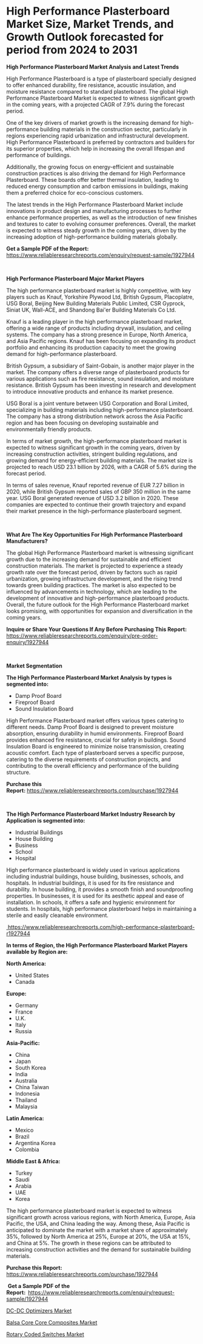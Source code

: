 <p><h1>High Performance Plasterboard Market Size, Market Trends, and Growth Outlook forecasted for period from 2024 to 2031</h1></p><p><strong>High Performance Plasterboard Market Analysis and Latest Trends</strong></p>
<p><p>High Performance Plasterboard is a type of plasterboard specially designed to offer enhanced durability, fire resistance, acoustic insulation, and moisture resistance compared to standard plasterboard. The global High Performance Plasterboard Market is expected to witness significant growth in the coming years, with a projected CAGR of 7.9% during the forecast period. </p><p>One of the key drivers of market growth is the increasing demand for high-performance building materials in the construction sector, particularly in regions experiencing rapid urbanization and infrastructural development. High Performance Plasterboard is preferred by contractors and builders for its superior properties, which help in increasing the overall lifespan and performance of buildings.</p><p>Additionally, the growing focus on energy-efficient and sustainable construction practices is also driving the demand for High Performance Plasterboard. These boards offer better thermal insulation, leading to reduced energy consumption and carbon emissions in buildings, making them a preferred choice for eco-conscious customers.</p><p>The latest trends in the High Performance Plasterboard Market include innovations in product design and manufacturing processes to further enhance performance properties, as well as the introduction of new finishes and textures to cater to evolving consumer preferences. Overall, the market is expected to witness steady growth in the coming years, driven by the increasing adoption of high-performance building materials globally.</p></p>
<p><strong>Get a Sample PDF of the Report:&nbsp;</strong> <a href="https://www.reliableresearchreports.com/enquiry/request-sample/1927944">https://www.reliableresearchreports.com/enquiry/request-sample/1927944</a></p>
<p>&nbsp;</p>
<p><strong>High Performance Plasterboard Major Market Players</strong></p>
<p><p>The high performance plasterboard market is highly competitive, with key players such as Knauf, Yorkshire Plywood Ltd, British Gypsum, Placoplatre, USG Boral, Beijing New Building Materials Public Limited, CSR Gyprock, Siniat UK, Wall-ACE, and Shandong Bai'er Building Materials Co Ltd.</p><p>Knauf is a leading player in the high performance plasterboard market, offering a wide range of products including drywall, insulation, and ceiling systems. The company has a strong presence in Europe, North America, and Asia Pacific regions. Knauf has been focusing on expanding its product portfolio and enhancing its production capacity to meet the growing demand for high-performance plasterboard.</p><p>British Gypsum, a subsidiary of Saint-Gobain, is another major player in the market. The company offers a diverse range of plasterboard products for various applications such as fire resistance, sound insulation, and moisture resistance. British Gypsum has been investing in research and development to introduce innovative products and enhance its market presence.</p><p>USG Boral is a joint venture between USG Corporation and Boral Limited, specializing in building materials including high-performance plasterboard. The company has a strong distribution network across the Asia Pacific region and has been focusing on developing sustainable and environmentally friendly products.</p><p>In terms of market growth, the high-performance plasterboard market is expected to witness significant growth in the coming years, driven by increasing construction activities, stringent building regulations, and growing demand for energy-efficient building materials. The market size is projected to reach USD 23.1 billion by 2026, with a CAGR of 5.6% during the forecast period.</p><p>In terms of sales revenue, Knauf reported revenue of EUR 7.27 billion in 2020, while British Gypsum reported sales of GBP 350 million in the same year. USG Boral generated revenue of USD 3.2 billion in 2020. These companies are expected to continue their growth trajectory and expand their market presence in the high-performance plasterboard segment.</p></p>
<p>&nbsp;</p>
<p><strong>What Are The Key Opportunities For High Performance Plasterboard Manufacturers?</strong></p>
<p><p>The global High Performance Plasterboard market is witnessing significant growth due to the increasing demand for sustainable and efficient construction materials. The market is projected to experience a steady growth rate over the forecast period, driven by factors such as rapid urbanization, growing infrastructure development, and the rising trend towards green building practices. The market is also expected to be influenced by advancements in technology, which are leading to the development of innovative and high-performance plasterboard products. Overall, the future outlook for the High Performance Plasterboard market looks promising, with opportunities for expansion and diversification in the coming years.</p></p>
<p><strong>Inquire or Share Your Questions If Any Before Purchasing This Report:</strong> <a href="https://www.reliableresearchreports.com/enquiry/pre-order-enquiry/1927944">https://www.reliableresearchreports.com/enquiry/pre-order-enquiry/1927944</a></p>
<p>&nbsp;</p>
<p><strong>Market Segmentation</strong></p>
<p><strong>The High Performance Plasterboard Market Analysis by types is segmented into:</strong></p>
<p><ul><li>Damp Proof Board</li><li>Fireproof Board</li><li>Sound Insulation Board</li></ul></p>
<p><p>High Performance Plasterboard market offers various types catering to different needs. Damp Proof Board is designed to prevent moisture absorption, ensuring durability in humid environments. Fireproof Board provides enhanced fire resistance, crucial for safety in buildings. Sound Insulation Board is engineered to minimize noise transmission, creating acoustic comfort. Each type of plasterboard serves a specific purpose, catering to the diverse requirements of construction projects, and contributing to the overall efficiency and performance of the building structure.</p></p>
<p><strong>Purchase this Report:&nbsp;</strong><a href="https://www.reliableresearchreports.com/purchase/1927944">https://www.reliableresearchreports.com/purchase/1927944</a></p>
<p>&nbsp;</p>
<p><strong>The High Performance Plasterboard Market Industry Research by Application is segmented into:</strong></p>
<p><ul><li>Industrial Buildings</li><li>House Building</li><li>Business</li><li>School</li><li>Hospital</li></ul></p>
<p><p>High performance plasterboard is widely used in various applications including industrial buildings, house building, businesses, schools, and hospitals. In industrial buildings, it is used for its fire resistance and durability. In house building, it provides a smooth finish and soundproofing properties. In businesses, it is used for its aesthetic appeal and ease of installation. In schools, it offers a safe and hygienic environment for students. In hospitals, high performance plasterboard helps in maintaining a sterile and easily cleanable environment.</p></p>
<p><a href="https://www.reliableresearchreports.com/high-performance-plasterboard-r1927944">&nbsp;https://www.reliableresearchreports.com/high-performance-plasterboard-r1927944</a></p>
<p><strong>In terms of Region, the High Performance Plasterboard Market Players available by Region are:</strong></p>
<p>
    <p> <strong> North America: </strong>
        <ul>
            <li>United States</li>
            <li>Canada</li>
        </ul>
        </p> 
    <p> <strong> Europe: </strong>
        <ul>
            <li>Germany</li>
            <li>France</li>
            <li>U.K.</li>
            <li>Italy</li>
            <li>Russia</li>
        </ul>
        </p> 
    <p> <strong> Asia-Pacific: </strong>
        <ul>
            <li>China</li>
            <li>Japan</li>
            <li>South Korea</li>
            <li>India</li>
            <li>Australia</li>
            <li>China Taiwan</li>
            <li>Indonesia</li>
            <li>Thailand</li>
            <li>Malaysia</li>
        </ul>
        </p> 
    <p> <strong> Latin America: </strong>
        <ul>
            <li>Mexico</li>
            <li>Brazil</li>
            <li>Argentina Korea</li>
            <li>Colombia</li>
        </ul>
        </p> 
    <p> <strong> Middle East & Africa: </strong>
        <ul>
            <li>Turkey</li>
            <li>Saudi</li>
            <li>Arabia</li>
            <li>UAE</li>
            <li>Korea</li>
        </ul>
    </p>
    </p>
<p><p>The high performance plasterboard market is expected to witness significant growth across various regions, with North America, Europe, Asia Pacific, the USA, and China leading the way. Among these, Asia Pacific is anticipated to dominate the market with a market share of approximately 35%, followed by North America at 25%, Europe at 20%, the USA at 15%, and China at 5%. The growth in these regions can be attributed to increasing construction activities and the demand for sustainable building materials.</p></p>
<p><strong>Purchase this Report: </strong><a href="https://www.reliableresearchreports.com/purchase/1927944">https://www.reliableresearchreports.com/purchase/1927944</a></p>
<p>&nbsp;<strong>Get a Sample PDF of the Report:&nbsp;&nbsp;</strong><a href="https://www.reliableresearchreports.com/enquiry/request-sample/1927944">https://www.reliableresearchreports.com/enquiry/request-sample/1927944</a></p>
<p><strong></strong></p>
<p><p><a href="https://github.com/beauBlock13/Market-Research-Report-List-1/blob/main/dc-dc-optimizers-market.md">DC-DC Optimizers Market</a></p><p><a href="https://issuu.com/reportprime-2/docs/balsa-core-core-composites-market-size-2030.pptx">Balsa Core Core Composites Market</a></p><p><a href="https://github.com/BerryGuann/Market-Research-Report-List-1/blob/main/rotary-coded-switches-market.md">Rotary Coded Switches Market</a></p></p>